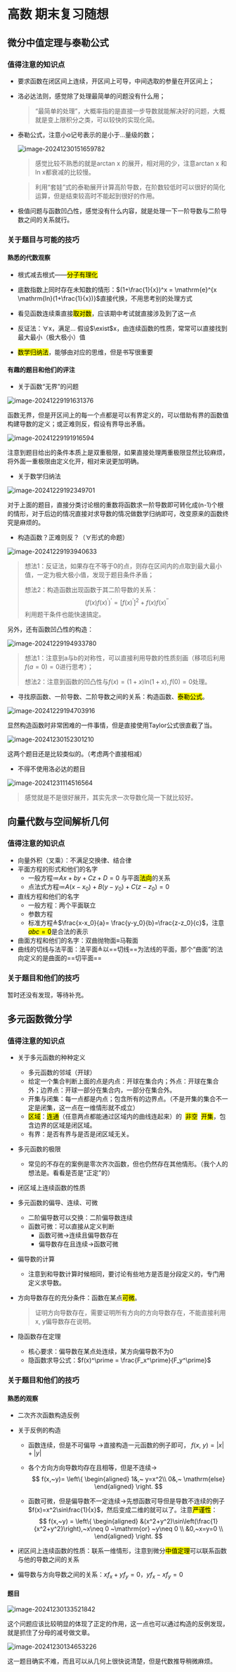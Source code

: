 # 高数 期末复习随想

## 微分中值定理与泰勒公式

### 值得注意的知识点

- 要求函数在闭区间上连续，开区间上可导，中间选取的参量在开区间上；

- 洛必达法则，感觉除了处理最简单的问题没有什么用；

  > “最简单的处理”，大概率指的是直接一步导数就能解决好的问题，大概就是变上限积分之类，可以较快的实现化简。

- 泰勒公式，注意小o记号表示的是小于...量级的数；

  ![image-20241230151659782](https://raw.githubusercontent.com/stur007/img/main/img/202412301519573.png)

  > 感觉比较不熟悉的就是arctan x 的展开，相对用的少，注意arctan x 和ln x都衰减的比较慢。

  > 利用“套娃”式的泰勒展开计算高阶导数，在阶数较低时可以很好的简化运算，但是结束较高时不能起到很好的作用。

- 极值问题与函数凹凸性，感觉没有什么内容，就是处理一下一阶导数与二阶导数之间的关系就行。

### 关于题目与可能的技巧

#### 熟悉的代数观察

- 根式减去根式——<mark>分子有理化</mark>

- 底数指数上同时存在未知数的情形：$(1+\frac{1}{x})^x = \mathrm{e}^{x \mathrm{ln}(1+\frac{1}{x})}$直接代换，不用思考别的处理方式
- 看见函数连续乘直接<mark>取对数</mark>，应该期中考试就直接涉及到了这一点

- 反证法：$\forall$x，满足... 假设$\exist$x，由连续函数的性质，常常可以直接找到最大最小（极大极小）值
- <mark>数学归纳法</mark>，能够由对应的思维，但是书写很重要

#### 有趣的题目和他们的评注

- 关于函数“无界”的问题

![image-20241229191631376](https://raw.githubusercontent.com/stur007/img/main/img/202412291916574.png)

函数无界，但是开区间上的每一个点都是可以有界定义的，可以借助有界的函数值构建导数的定义；或正难则反，假设有界导出矛盾。

![image-20241229191916594](https://raw.githubusercontent.com/stur007/img/main/img/202412291919720.png)

注意到题目给出的条件本质上是双重极限，如果直接处理两重极限显然比较麻烦，将外面一重极限由定义化开，相对来说更加明确。

- 关于数学归纳法

![image-20241229192349701](https://raw.githubusercontent.com/stur007/img/main/img/202412291923851.png)

对于上面的题目，直接分类讨论根的重数将函数求一阶导数即可转化成(n-1)个根的情形，对于后边的情况直接对求导数的情况做数学归纳即可，改变原来的函数终究是麻烦的。

- 构造函数？正难则反？（$\forall$形式的命题）

![image-20241229193940633](https://raw.githubusercontent.com/stur007/img/main/img/202412291939784.png)

> 想法1：反证法，如果存在不等于0的点，则存在区间内的点取到最大最小值，一定为极大极小值，发现于题目条件矛盾；
>
> 想法2：构造函数出现函数于其二阶导数的关系：
> $$
> (f(x)f(x)^\prime)^\prime = [f(x)^\prime]^2 +f(x)f(x)^{\prime\prime}
> $$
> 利用题干条件也能快速搞定。

另外，还有函数凹凸性的构造：

![image-20241229194933780](https://raw.githubusercontent.com/stur007/img/main/img/202412291949919.png)

> 想法1：注意到a与b的对称性，可以直接利用导数的性质刻画（移项后利用$f(a=0)=0$进行思考）；
>
> 想法2：注意到函数的凹凸性与$f(x)=(1+x)\mathrm{ln}(1+x), f(0)=0$处理。

- 寻找原函数、一阶导数、二阶导数之间的关系：构造函数、<mark>泰勒公式</mark>。

![image-20241229194703916](https://raw.githubusercontent.com/stur007/img/main/img/202412291947068.png)

显然构造函数时非常困难的一件事情，但是直接使用Taylor公式很直截了当。

![image-20241230152301210](https://raw.githubusercontent.com/stur007/img/main/img/202412301523338.png)

这两个题目还是比较类似的。（考虑两个直接相减）

- 不得不使用洛必达的题目

![image-20241231114516564](https://raw.githubusercontent.com/stur007/img/main/img/202412311145744.png)

> 感觉就是不是很好展开，其实先求一次导数化简一下就比较好。

## 向量代数与空间解析几何

### 值得注意的知识点

- 向量外积（叉乘）：不满足交换律、结合律
- 平面方程的形式和他们的名字
  - 一般方程$\coloneqq$$Ax+by+Cz+D=0$ 与平面<mark>法向</mark>的关系
  - 点法式方程$\coloneqq$$A(x-x_0)+B(y-y_0)+C(z-z_0)=0$
- 直线方程和他们的名字
  - 一般方程：两个平面联立
  - 参数方程
  - 标准方程$\triangleq$$\frac{x-x_0}{a}= \frac{y-y_0}{b}=\frac{z-z_0}{c}$，注意<mark>$abc=0$</mark>是合法的表示
- 曲面方程和他们的名字：双曲抛物面$\equiv$马鞍面
- 曲线的切线与法平面：法平面$\triangleq$以==切线==为法线的平面，那个“曲面”的法向定义的是曲面的==切平面==

### 关于题目和他们的技巧

暂时还没有发现，等待补充。

## 多元函数微分学

### 值得注意的知识点

- 关于多元函数的种种定义
  - 多元函数的邻域（开球）
  - 给定一个集合判断上面的点是内点：开球在集合内；外点：开球在集合外；边界点：开球一部分在集合内，一部分在集合外。
  - 开集与闭集：每一点都是内点；包含所有的边界点。（不是开集的集合不一定是闭集，这一点在一维情形就不成立）
  - <mark>区域</mark>：<mark>连通</mark>（任意两点都能通过区域内的曲线连起来）的$~~$<mark>非空</mark>$~~$<mark>开集</mark>，包含边界的区域是闭区域。
  - 有界：是否有界与是否是闭区域无关。
  
- 多元函数的极限

  - 常见的不存在的案例是零次齐次函数，但也仍然存在其他情形。（我个人的想法是。看看是否是“正定”的）
  
- 闭区域上连续函数的性质

- 多元函数的偏导、连续、可微
  - 二阶偏导数可以交换：二阶偏导数连续
  - 函数可微：可以直接从定义判断
    - 函数可微$\rightarrow$连续且偏导数存在
    - 偏导数存在且连续$\rightarrow$函数可微
  
- 偏导数的计算
  - 注意到和导数计算时候相同，要讨论有些地方是否是分段定义的，专门用定义求导数。
  
- 方向导数存在的充分条件：函数在某点<mark>可微</mark>。

  > 证明方向导数存在，需要证明所有方向的方向导数存在，不能直接利用x, y偏导数存在说明。

- 隐函数存在定理
  - 核心要求：偏导数在某点处连续，某方向偏导数不为0
  - 隐函数求导公式：$f(x)^\prime = \frac{F_x^\prime}{F_y^\prime}$

### 关于题目和他们的技巧

#### 熟悉的观察

- 二次齐次函数构造反例

- 关于反例的构造

  - 函数连续，但是不可偏导 ->直接构造一元函数的例子即可， $f(x,~y)= |x|+|y|$

  - 各个方向方向导数均存在且相等，但是不连续->
    $$
    f(x,~y)= \left\{
    \begin{aligned}
    1&,~ y=x^2\\
    0&,~ \mathrm{else}
    \end{aligned}
    \right.
    $$

  - 函数可微，但是偏导数不一定连续->先想函数可导但是导数不连续的例子$f(x)=x^2\sin\frac{1}{x}$，然后变成二维的就可以了。注意<mark>严谨性</mark>：
    $$
    f(x,~y) = \left\{
    \begin{aligned}
    &(x^2+y^2)\sin\left(\frac{1}{x^2+y^2}\right),~x\neq 0 ~\mathrm{or} ~y\neq 0 \\
    &0,~x=y=0 \\
    \end{aligned}
    \right.
    $$
  
- 闭区间上连续函数的性质：联系一维情形，注意到微分<mark>中值定理</mark>可以联系函数与他的导数之间的关系

- 偏导数与方向导数之间的关系：$xf_x +yf_y=0$，$yf_x-xf_y=0$


#### 题目

![image-20241230133521842](https://raw.githubusercontent.com/stur007/img/main/img/202412301335976.png)

这个问题应该比较明显的体现了正定的作用，这一点也可以通过构造的反例发现，就是抓住了分母的减号做文章。

![image-20241230134653226](https://raw.githubusercontent.com/stur007/img/main/img/202412301346376.png)

这一题目确实不难，而且可以从几何上很快说清楚，但是代数推导稍微麻烦。